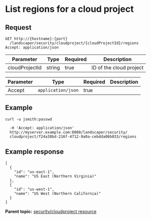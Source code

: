 # List regions for a cloud project

## Request

```
GET http://{hostname}:{port}
  /landscaper/security/cloudproject/{cloudProjectId}/regions
Accept: application/json

```

|Parameter|Type|Required|Description|
|---------|----|--------|-----------|
|cloudProjectId|string|true|ID of the cloud project|

|Parameter|Type|Required|Description|
|---------|----|--------|-----------|
|Accept|`application/json`|true| |

## Example

```
curl -u jsmith:passwd 
   
  -H 'Accept: application/json'
  http://myserver.example.com:8080/landscaper/security/
  cloudproject/f24a38bd-216f-4712-9a0a-cebdda06b033/regions
```

## Example response

```
[
  {
    "id": "us-east-1",
    "name": "US East (Northern Virginia)"
  },
  {
    "id": "us-west-1",
    "name": "US West (Northern California)"
  }
]
```

**Parent topic:** [security/cloudproject resource](../../com.edt.api.doc/topics/security_cloudproject_.md)

